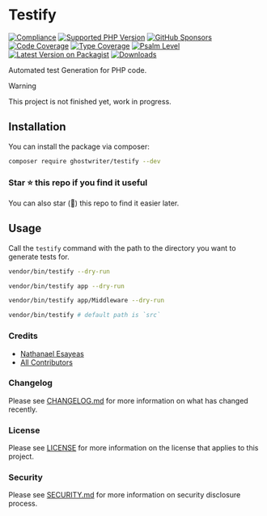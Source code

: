 # Testify

[![Compliance](https://github.com/ghostwriter/testify/actions/workflows/compliance.yml/badge.svg)](https://github.com/ghostwriter/testify/actions/workflows/compliance.yml)
[![Supported PHP Version](https://badgen.net/packagist/php/ghostwriter/testify?color=8892bf)](https://www.php.net/supported-versions)
[![GitHub Sponsors](https://img.shields.io/github/sponsors/ghostwriter?label=Sponsor+@ghostwriter/testify&logo=GitHub+Sponsors)](https://github.com/sponsors/ghostwriter)
[![Code Coverage](https://codecov.io/gh/ghostwriter/testify/branch/main/graph/badge.svg)](https://codecov.io/gh/ghostwriter/testify)
[![Type Coverage](https://shepherd.dev/github/ghostwriter/testify/coverage.svg)](https://shepherd.dev/github/ghostwriter/testify)
[![Psalm Level](https://shepherd.dev/github/ghostwriter/testify/level.svg)](https://psalm.dev/docs/running_psalm/error_levels)
[![Latest Version on Packagist](https://badgen.net/packagist/v/ghostwriter/testify)](https://packagist.org/packages/ghostwriter/testify)
[![Downloads](https://badgen.net/packagist/dt/ghostwriter/testify?color=blue)](https://packagist.org/packages/ghostwriter/testify)

Automated test Generation for PHP code.

> [!WARNING]
>
> This project is not finished yet, work in progress.

## Installation

You can install the package via composer:

``` bash
composer require ghostwriter/testify --dev
```

### Star ⭐️ this repo if you find it useful

You can also star (🌟) this repo to find it easier later.

## Usage

Call the `testify` command with the path to the directory you want to generate tests for.

```sh
vendor/bin/testify --dry-run
```

```sh
vendor/bin/testify app --dry-run

vendor/bin/testify app/Middleware --dry-run

vendor/bin/testify # default path is `src`
```

### Credits

- [Nathanael Esayeas](https://github.com/ghostwriter)
- [All Contributors](https://github.com/ghostwriter/testify/contributors)

### Changelog

Please see [CHANGELOG.md](./CHANGELOG.md) for more information on what has changed recently.

### License

Please see [LICENSE](./LICENSE) for more information on the license that applies to this project.

### Security

Please see [SECURITY.md](./SECURITY.md) for more information on security disclosure process.
